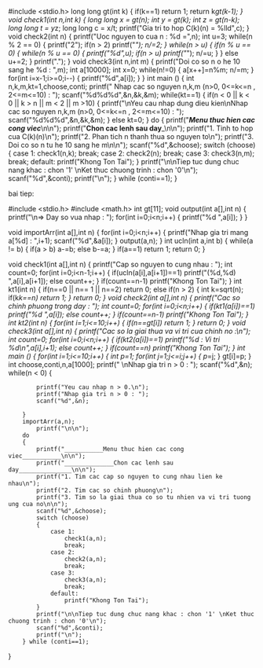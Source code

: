 #include <stdio.h>
long long gt(int k)
{
	if(k==1) return 1;
	return k*gt(k-1);
}
void check1(int n,int k)
{
	long long x = gt(n);
	int y = gt(k);
	int z = gt(n-k);
	long long t = y*z;
	long long c = x/t;
	printf("Gia tri to hop C(k)(n) = %lld",c);
}
void check2(int n)
{
	printf("Uoc nguyen to cua n : %d =",n);
	int u=3;
	while(n % 2 == 0)
	{
		printf("2");
		if(n > 2) printf("*");
		n/=2;
	}
	while(n > u)
	{
		if(n % u == 0)
		{
			while(n % u == 0)
			{
				printf("%d",u);
				if(n > u) printf("*");
				n/=u;
			}
		} else u+=2;
	}
	printf(".");
}
void check3(int n,int m)
{
	printf("Doi co so n o he 10 sang he %d : ",m);
	int a[10000];
	int x=0;
	while(n!=0)
	{
		a[x++]=n%m;
		n/=m;
	}
	for(int i=x-1;i>=0;i--)
	{
		printf("%d",a[i]);
	}
}
int main ()
{
	int n,k,m,kt=1,choose,conti;
	printf(" Nhap cac so nguyen n,k,m (n>0, 0<=k<=n , 2<=m<=10) : ");
	scanf("%d%d%d",&n,&k,&m);
	while(kt==1)
	{
		if(n < 0 || k < 0 || k > n || m < 2 || m >10)
		{
		printf("\nYeu cau nhap dung dieu kien\nNhap cac so nguyen n,k,m (n>0, 0<=k<=n , 2<=m<=10) : ");
		scanf("%d%d%d",&n,&k,&m);
		} else kt=0;
	}
	do
	{
		printf("___________Menu thuc hien cac cong viec___________\n\n");
		printf("______________Chon cac lenh sau day_______________\n\n");
		printf("1. Tinh to hop cua C(k)(n)\n");
		printf("2. Phan tich n thanh thua so nguyen to\n");
		printf("3. Doi co so n tu he 10 sang he m\n\n");
		scanf("%d",&choose);
		switch (choose)
		{
			case 1:
				check1(n,k);
				break;
			case 2:
				check2(n);
				break;
			case 3:
				check3(n,m);
				break;
			default:
				printf("Khong Ton Tai");
		}
			printf("\n\nTiep tuc dung chuc nang khac : chon '1' \nKet thuc chuong trinh : chon '0'\n");
			scanf("%d",&conti);
			printf("\n");
		} while (conti==1);
}









bai tiep:




#include <stdio.h>
#include <math.h>
int gt[11];
void output(int a[],int n)
{
	printf("\n=> Day so vua nhap : ");
	for(int i=0;i<n;i++)
	{
		printf("%d ",a[i]);
	}
}

void importArr(int a[],int n)
{
	for(int i=0;i<n;i++)
	{
		printf("Nhap gia tri mang a[%d] : ",i+1);
		scanf("%d",&a[i]);
	}
	output(a,n);
}
int ucln(int a,int b)
{
	while(a != b)
	{
		if(a > b) a-=b;
		else b-=a;
	}
	if(a==1) return 1;
	return 0;
}

void check1(int a[],int n)
{
	printf("Cap so nguyen to cung nhau : ");
	int count=0;
	for(int i=0;i<n-1;i++)
	{
		if(ucln(a[i],a[i+1])==1) printf("(%d,%d)  ",a[i],a[i+1]);
		else count++;
	}
	if(count==n-1) printf("Khong Ton Tai");
}
int kt1(int n)
{
	if(n==0 || n== 1 || n==2) return 0;
	else
	if(n > 2)
	{
		int k=sqrt(n);
		if(k*k==n) return 1;
	}
	return 0;
}
void check2(int a[],int n)
{
	printf("Cac so chinh phuong trong day : ");
	int count=0;
	for(int i=0;i<n;i++)
	{
		if(kt1(a[i])==1) printf("%d ",a[i]);
		else count++;
	}
	if(count==n-1) printf("Khong Ton Tai");
}
int kt2(int n)
{
	for(int i=1;i<=10;i++)
	{
		if(n==gt[i]) return 1;
	}
	return 0;
}
void check3(int a[],int n)
{
	printf("Cac so la giai thua va vi tri cua chinh no :\n");
	int count=0;
	for(int i=0;i<n;i++)
	{
		if(kt2(a[i])==1) printf("%d : Vi tri %d\n",a[i],i+1);
		else count++;
	}
	if(count==n) printf("Khong Ton Tai");
}
int main ()
{
	for(int i=1;i<=10;i++)
	{
		int p=1;
		for(int j=1;j<=i;j++)
		{
			p*=j;
		}
		gt[i]=p;
	}
	int choose,conti,n,a[1000];
		printf(" \nNhap gia tri n > 0 : ");
		scanf("%d",&n);
		while(n < 0)
		{
			
			printf("Yeu cau nhap n > 0.\n");
			printf("Nhap gia tri n > 0 : ");
			scanf("%d",&n);
			
		}
		importArr(a,n);
			printf("\n\n");
		do
		{
			printf("___________Menu thuc hien cac cong viec___________\n\n");
			printf("______________Chon cac lenh sau day_______________\n\n");
			printf("1. Tim cac cap so nguyen to cung nhau lien ke nhau\n");
			printf("2. Tim cac so chinh phuong\n");
			printf("3. Tim so la giai thua co so tu nhien va vi tri tuong ung cua no\n\n");
			scanf("%d",&choose);
			switch (choose)
			{
				case 1:
					check1(a,n);
					break;
				case 2:
					check2(a,n);
					break;
				case 3:
					check3(a,n);
					break;
				default:
					printf("Khong Ton Tai");
			}
			printf("\n\nTiep tuc dung chuc nang khac : chon '1' \nKet thuc chuong trinh : chon '0'\n");
			scanf("%d",&conti);
			printf("\n");
		} while (conti==1);

}


